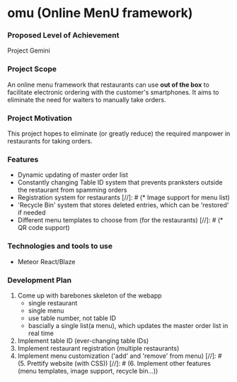 # omu (Online MenU framework)

### Proposed Level of Achievement
Project Gemini

### Project Scope
An online menu framework that restaurants can use __out of the box__ to facilitate electronic ordering with the customer's smartphones. It aims to eliminate the need for waiters to manually take orders.

### Project Motivation
This project hopes to eliminate (or greatly reduce) the required manpower in restaurants for taking orders.

### Features
* Dynamic updating of master order list
* Constantly changing Table ID system that prevents pranksters outside the restaurant from spamming orders
* Registration system for restaurants
[//]: # (* Image support for menu list)
* 'Recycle Bin' system that stores deleted entries, which can be 'restored' if needed
* Different menu templates to choose from (for the restaurants)
[//]: # (* QR code support)

### Technologies and tools to use
* Meteor React/Blaze

### Development Plan
1. Come up with barebones skeleton of the webapp
    * single restaurant
    * single menu
    * use table number, not table ID
	* bascially a single list(a menu), which updates the master order list in real time
2. Implement table ID (ever-changing table IDs)
3. Implement restaurant registration (multiple restaurants)
4. Implement menu customization ('add' and 'remove' from menu)
[//]: # (5. Prettify website (with CSS))
[//]: # (6. Implement other features (menu templates, image support, recycle bin...))
